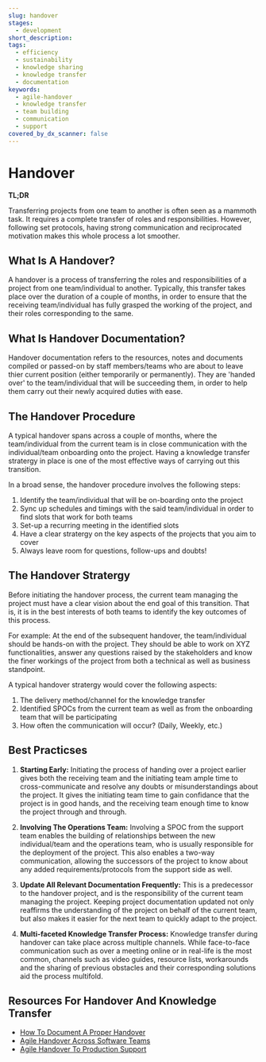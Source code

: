 ```yaml
---
slug: handover
stages:
  - development
short_description: 
tags:
  - efficiency
  - sustainability
  - knowledge sharing
  - knowledge transfer
  - documentation
keywords:
  - agile-handover
  - knowledge transfer
  - team building
  - communication
  - support 
covered_by_dx_scanner: false
---
```


# Handover

**TL;DR**

Transferring projects from one team to another is often seen as a mammoth task.  It requires a complete transfer of roles and responsibilities. However, following set protocols, having strong communication and reciprocated motivation makes this whole process a lot smoother.

## What Is A Handover?

A handover is a process of transferring the roles and responsibilities of a project from one team/individual to another. Typically, this transfer takes place over the duration of a couple of months, in order to ensure that the receiving team/individual has fully grasped the working of the project, and their roles corresponding to the same. 

## What Is Handover Documentation?

Handover documentation refers to the resources, notes and documents compiled or passed-on by staff members/teams who are about to leave thier current position (either temporarily or permanently). They are 'handed over' to the team/individual that will be succeeding them, in order to help them carry out their newly acquired duties with ease.

## The Handover Procedure

A typical handover spans across a couple of months, where the team/individual from the current team is in close communication with the individual/team onboarding onto the project. Having a knowledge transfer stratergy in place is one of the most effective ways of carrying out this transition.

In a broad sense, the handover procedure involves the following steps:
1. Identify the team/individual that will be on-boarding onto the project
2. Sync up schedules and timings with the said team/individual in order to find slots that work for both teams
3. Set-up a recurring meeting in the identified slots
4. Have a clear stratergy on the key aspects of the projects that you aim to cover
5. Always leave room for questions, follow-ups and doubts!

## The Handover Stratergy

Before initiating the handover process, the current team managing the project must have a clear vision about the end goal of this transition. That is, it is in the best interests of both teams to identify the key outcomes of this process.

For example: At the end of the subsequent handover, the team/individual should be hands-on with the project. They should be able to work on XYZ functionalities, answer any questions raised by the stakeholders and know the finer workings of the project from both a technical as well as business standpoint.

A typical handover stratergy would cover the following aspects:
1. The delivery method/channel for the knowledge transfer
2. Identified SPOCs from the current team as well as from the onboarding team that will be participating
3. How often the communication will occur? (Daily, Weekly, etc.)

## Best Practicses

1. __Starting Early:__ Initiating the process of handing over a project earlier gives both the receiving team and the initiating team ample time to cross-communicate and resolve any doubts or misunderstandings about the project. It gives the initiating team time to gain confidance that the project is in good hands, and the receiving team enough time to know the project through and through.

2. __Involving The Operations Team:__ Involving a SPOC from the support team enables the building of relationships between the new individual/team and the operations team, who is usually responsible for the deployment of the project. This also enables a two-way communication, allowing the successors of the project to know about any added requirements/protocols from the support side as well.

3. __Update All Relevant Documentation Frequently:__ This is a predecessor to the handover project, and is the responsibility of the current team managing the project. Keeping project documentation updated not only reaffirms the understanding of the project on behalf of the current team, but also makes it easier for the next team to quickly adapt to the project.

4. __Multi-faceted Knowledge Transfer Process:__ Knowledge transfer during handover can take place across multiple channels. While face-to-face communication such as over a meeting online or in real-life is the most common, channels such as video guides, resource lists, workarounds and the sharing of previous obstacles and their corresponding solutions aid the process multifold.


## Resources For Handover And Knowledge Transfer

- [How To Document A Proper Handover](https://www.exponentiallydigital.com/agile-handover/)
- [Agile Handover Across Software Teams](https://www.researchgate.net/publication/256293238_Is_there_an_Agile_Handover_An_Empirical_Study_of_Documentation_and_Project_Handover_Practices_Across_Agile_Software_Teams)
- [Agile Handover To Production Support](https://kingsinsight.com/2011/02/10/agile-documentation-handover-to-production-support/)